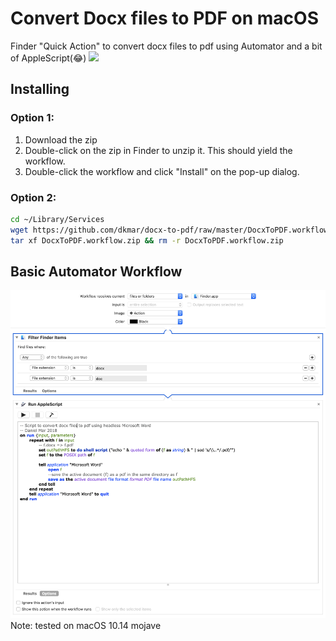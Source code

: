 # Convert Docx files to PDF on macOS 
Finder "Quick Action" to convert docx files to pdf using Automator and a bit of AppleScript(😂)
![](better_demo.gif)
## Installing
### Option 1:
1. Download the zip
2. Double-click on the zip in Finder to unzip it. This should yield the workflow.
3. Double-click the workflow and click "Install" on the pop-up dialog.
### Option 2:
```bash
cd ~/Library/Services
wget https://github.com/dkmar/docx-to-pdf/raw/master/DocxToPDF.workflow.zip
tar xf DocxToPDF.workflow.zip && rm -r DocxToPDF.workflow.zip
```
## Basic Automator Workflow
![](DocxToPDF.workflow/Contents/QuickLook/Preview.png?raw=true)
Note: tested on macOS 10.14 mojave
